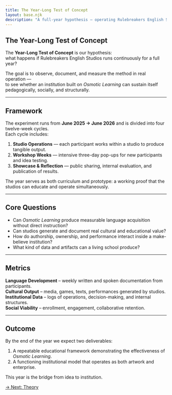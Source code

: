 ```yaml
---
title: The Year-Long Test of Concept
layout: base.njk
description: "A full-year hypothesis — operating Rulebreakers English Studios continuously to test its viability as an educational and creative institution."
---
```

## The Year-Long Test of Concept

The **Year-Long Test of Concept** is our hypothesis:  
what happens if Rulebreakers English Studios runs continuously for a full year?

The goal is to observe, document, and measure the method in real operation —  
to see whether an institution built on *Osmotic Learning* can sustain itself pedagogically, socially, and structurally.

---

## Framework

The experiment runs from **June 2025 → June 2026** and is divided into four twelve-week cycles.  
Each cycle includes:

1. **Studio Operations** — each participant works within a studio to produce tangible output.  
2. **Workshop Weeks** — intensive three-day pop-ups for new participants and idea testing.  
3. **Showcase & Reflection** — public sharing, internal evaluation, and publication of results.

The year serves as both curriculum and prototype: a working proof that the studios can educate and operate simultaneously.

---

## Core Questions

- Can *Osmotic Learning* produce measurable language acquisition without direct instruction?  
- Can studios generate and document real cultural and educational value?  
- How do authorship, ownership, and performance interact inside a make-believe institution?  
- What kind of data and artifacts can a living school produce?

---

## Metrics

**Language Development** – weekly written and spoken documentation from participants.  
**Cultural Output** – media, games, texts, performances generated by studios.  
**Institutional Data** – logs of operations, decision-making, and internal structures.  
**Social Viability** – enrollment, engagement, collaborative retention.  

---

## Outcome

By the end of the year we expect two deliverables:

1. A repeatable educational framework demonstrating the effectiveness of *Osmotic Learning*.  
2. A functioning institutional model that operates as both artwork and enterprise.  

This year is the bridge from idea to institution.

[→ Next: Theory](/theory/)
